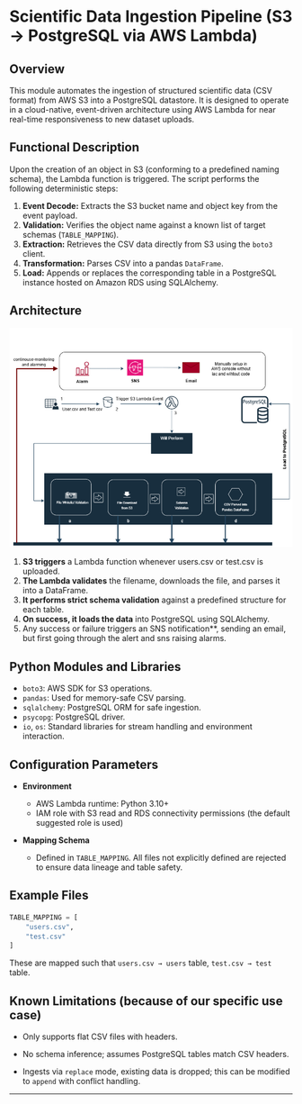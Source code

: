 
# Scientific Data Ingestion Pipeline (S3 → PostgreSQL via AWS Lambda)

## Overview

This module automates the ingestion of structured scientific data (CSV format) from AWS S3 into a PostgreSQL datastore. It is designed to operate in a cloud-native, event-driven architecture using AWS Lambda for near real-time responsiveness to new dataset uploads.

## Functional Description

Upon the creation of an object in S3 (conforming to a predefined naming schema), the Lambda function is triggered. The script performs the following deterministic steps:

1. **Event Decode:** Extracts the S3 bucket name and object key from the event payload.
2. **Validation:** Verifies the object name against a known list of target schemas (`TABLE_MAPPING`).
3. **Extraction:** Retrieves the CSV data directly from S3 using the `boto3` client.
4. **Transformation:** Parses CSV into a pandas `DataFrame`.
5. **Load:** Appends or replaces the corresponding table in a PostgreSQL instance hosted on Amazon RDS using SQLAlchemy.


## Architecture
![Overall Architecture](data-ngestion-pipeline.png)
1. **S3 triggers** a Lambda function whenever users.csv or test.csv is uploaded.
2. **The Lambda validates** the filename, downloads the file, and parses it into a DataFrame.
3. **It performs strict schema validation** against a predefined structure for each table.
4. **On success, it loads the data** into PostgreSQL using SQLAlchemy.
5. Any success or failure triggers an SNS notification**,  sending an email, but first going through the alert and sns raising alarms.


## Python Modules and Libraries

* `boto3`: AWS SDK for S3 operations.
* `pandas`: Used for memory-safe CSV parsing.
* `sqlalchemy`: PostgreSQL ORM for safe ingestion.
* `psycopg`: PostgreSQL driver.
* `io`, `os`: Standard libraries for stream handling and environment interaction.

## Configuration Parameters

* **Environment**
  * AWS Lambda runtime: Python 3.10+
  * IAM role with S3 read and RDS connectivity permissions (the default suggested role is used)

* **Mapping Schema**
  * Defined in `TABLE_MAPPING`. All files not explicitly defined are rejected to ensure data lineage and table safety.

## Example Files

```python
TABLE_MAPPING = [
    "users.csv",
    "test.csv"
]
```

These are mapped such that `users.csv → users` table, `test.csv → test` table.

## Known Limitations (because of our specific use case)
* Only supports flat CSV files with headers.
* No schema inference; assumes PostgreSQL tables match CSV headers.

* Ingests via `replace` mode, existing data is dropped; this can be modified to `append` with conflict handling.
---


